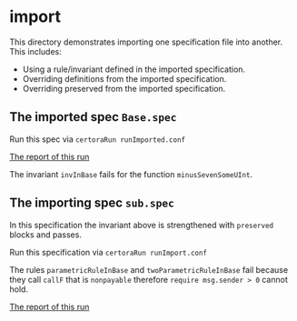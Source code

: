 # import
This directory demonstrates importing one specification file into another.
This includes:
- Using a rule/invariant defined in the imported specification.
- Overriding definitions from the imported specification.
- Overriding preserved from the imported specification.

## The imported spec `Base.spec`

Run this spec via
```certoraRun runImported.conf```

[The report of this run](https://prover.certora.com/output/1902/7c187b4f4307426d996f6f51bff1fc2d/?anonymousKey=6cd69a609d7a778f9c791b2be036c14bcf06c7cc)

The invariant `invInBase` fails for the function `minusSevenSomeUInt`.

## The importing spec `sub.spec`
In this specification the invariant above is strengthened with `preserved` blocks and passes.

Run this specification via
```certoraRun runImport.conf```

The rules `parametricRuleInBase` and `twoParametricRuleInBase` fail because they call `callF` that is `nonpayable` therefore `require msg.sender > 0` cannot hold.

[The report of this run](https://prover.certora.com/output/1902/6993e42943214f84b915a66de18f4b2b?anonymousKey=d6949f0b501694156a965515e0885fcdf9b18c52)

